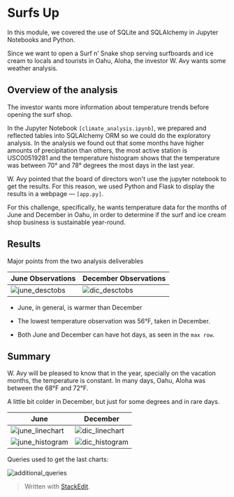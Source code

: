 # Surfs Up

In this module, we covered the use of SQLite and SQLAlchemy in Jupyter Notebooks and Python.

Since we want to open a Surf n’ Snake shop serving surfboards and ice cream to locals and tourists in Oahu, Aloha, the investor W. Avy wants some weather analysis.


## Overview of the analysis 

The investor wants more information about temperature trends before opening the surf shop. 

In the Jupyter Notebook `[climate_analysis.ipynb]`, we prepared and reflected tables into SQLAlchemy ORM so we could do the exploratory analysis. In the analysis we found out that some months have higher amounts of precipitation than others, the most active station is USC00519281 and the temperature histogram shows that the temperature was between 70° and 78° degrees the most days in the last year.

W. Avy pointed that the board of directors won't use the jupyter notebook to get the results. For this reason, we used Python and Flask to display the results in a webpage — `[app.py]`.  

For this challenge, specifically, he wants temperature data for the months of June and December in Oahu, in order to determine if the surf and ice cream shop business is sustainable year-round.


##  Results

Major points from the two analysis deliverables

| June Observations| December Observations |
|--|--|
| ![june_desctobs](https://user-images.githubusercontent.com/90414330/150699395-312de7e5-4b59-4d69-9a62-f135dbac4c64.png) | ![dic_desctobs](https://user-images.githubusercontent.com/90414330/150699393-499b5443-2309-4967-b19c-f34d9dd98ac8.png) |


- June, in general, is warmer than December

- The lowest temperature observation was 56°F, taken in December. 

- Both June and December can have hot days, as seen in the `max row`.

##  Summary

W. Avy will be pleased to know that in the year, specially on the vacation months, the temperature is constant. In many days, Oahu, Aloha was between the 68°F and 72°F. 

A little bit colder in December, but just for some degrees and in rare days. 


| June | December |
|--|--|
| ![june_linechart](https://user-images.githubusercontent.com/90414330/150705624-cac75190-1eeb-4b21-8dbf-4edf56533069.png) | ![dic_linechart](https://user-images.githubusercontent.com/90414330/150705622-f226aeea-e2fb-4bca-8d6d-5ac07af4eccf.png) |
| ![june_histogram](https://user-images.githubusercontent.com/90414330/150705623-771e441a-99a2-414d-be96-58c66db1f376.png) | ![dic_histogram](https://user-images.githubusercontent.com/90414330/150705620-c36fd31c-aeb6-4f88-9414-614e6b434a1a.png) |


Queries used to get the last charts:

![additional_queries](https://user-images.githubusercontent.com/90414330/150707438-48358d0c-8325-4d23-b509-1a8aabc0a6f5.png)




> Written with [StackEdit](https://stackedit.io/).
